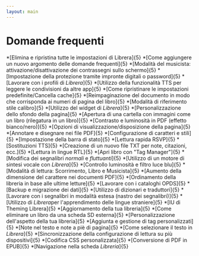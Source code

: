 ```yaml
---
layout: main
---
```


# Domande frequenti

*[Elimina e ripristina tutte le impostazioni di Librera]{5}
*[Come aggiungere un nuovo argomento delle domande frequenti]{5}
*[Modalità del musicista: attivazione/disattivazione dei contrassegni sullo schermo]{5}
*[Impostazione della protezione tramite impronte digitali o password]{5}
*[Lavorare con i profili di _Librera_]{5}
*[Utilizzo della funzionalità TTS per leggere le condivisioni da altre app]{5}
*[Come ripristinare le impostazioni predefinite/Cancella cache]{5}
*[Reimpaginazione del documento in modo che corrisponda ai numeri di pagina del libro]{5}
*[Modalità di riferimento stile calibro]{5}
*[Utilizzo del widget di _Librera_]{5}
*[Personalizzazione dello sfondo della pagina]{5}
*[Apertura di una cartella con immagini come un libro (rilegatura in un libro)]{5}
*[Contrasto e luminosità in PDF (effetto bianco/nero)]{5}
*[Opzioni di visualizzazione/disposizione della pagina]{5}
*[Annotare e disegnare nei file PDF]{5}
*[Configurazione di caratteri e stili]{5}
*[Impostazione della barra di stato]{5}
*[Lettura rapida RSVP]{5}
*[Sostituzioni TTS]{5}
*[Creazione di un nuovo file TXT per note, citazioni, ecc.]{5}
*[Lettura in lingue RTL]{5}
*[Apri libro con &quot;Tag Manager&quot;]{5}
*[Modifica dei segnalibri _normali_ e _fluttuanti_]{5}
*[Utilizzo di un motore di sintesi vocale con _Librera_]{5}
*[Controllo luminosità e filtro luce blu]{5}
*[Modalità di lettura: Scorrimento, Libro e Musicista]{5}
*[Aumento della dimensione del carattere nei documenti PDF]{5}
*[Ordinamento della libreria in base alle ultime letture]{5}
*[Lavorare con i cataloghi OPDS]{5}
*[Backup e migrazione dei dati]{5}
*[Utilizzo di dizionari e traduttori]{5}
*[Lavorare con i segnalibri in modalità estesa (nastro dei segnalibri)]{5}
*[Utilizzo di *Librera*per l'apprendimento delle lingue straniere]{5}
*[IU di Theming Librera]{5}
*[Aggiornamento della tua libreria]{5}
*[Come eliminare un libro da una scheda SD esterna]{5}
*[Personalizzazione dell'aspetto della tua libreria]{5}
*[Aggiunta e gestione di tag personalizzati]{5}
*[Note nel testo e note a piè di pagina]{5}
*[Come selezionare il testo in _Librera_]{5}
*[Sincronizzazione della configurazione di lettura su più dispositivi]{5}
*[Codifica CSS personalizzata]{5}
*[Conversione di PDF in EPUB]{5}
*[Navigazione nella scheda _Libreria_]{5}
